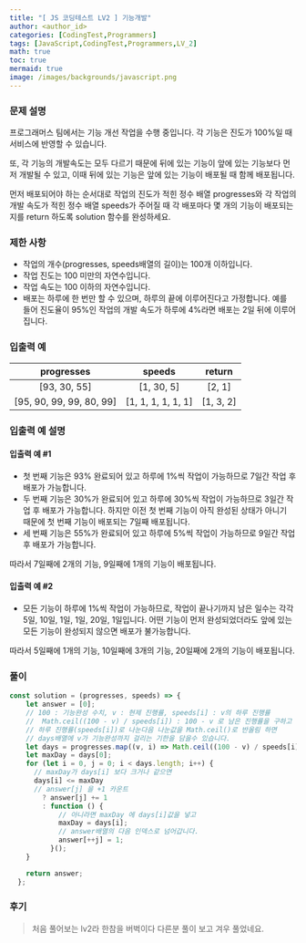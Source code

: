 ```yaml
---
title: "[ JS 코딩테스트 LV2 ] 기능개발"
author: <author_id>
categories: [CodingTest,Programmers]
tags: [JavaScript,CodingTest,Programmers,LV_2]
math: true
toc: true
mermaid: true
image: /images/backgrounds/javascript.png
---
```


### 문제 설명

프로그래머스 팀에서는 기능 개선 작업을 수행 중입니다. 각 기능은 진도가 100%일 때 서비스에 반영할 수 있습니다.

또, 각 기능의 개발속도는 모두 다르기 때문에 뒤에 있는 기능이 앞에 있는 기능보다 먼저 개발될 수 있고, 이때 뒤에 있는 기능은 앞에 있는 기능이 배포될 때 함께 배포됩니다.

먼저 배포되어야 하는 순서대로 작업의 진도가 적힌 정수 배열 progresses와 각 작업의 개발 속도가 적힌 정수 배열 speeds가 주어질 때 각 배포마다 몇 개의 기능이 배포되는지를 return 하도록 solution 함수를 완성하세요.

### 제한 사항
- 작업의 개수(progresses, speeds배열의 길이)는 100개 이하입니다.
- 작업 진도는 100 미만의 자연수입니다.
- 작업 속도는 100 이하의 자연수입니다.
- 배포는 하루에 한 번만 할 수 있으며, 하루의 끝에 이루어진다고 가정합니다. 예를 들어 진도율이 95%인 작업의 개발 속도가 하루에 4%라면 배포는 2일 뒤에 이루어집니다.

### 입출력 예

|progresses|speeds|return|
|:---:|:---:|:---:|
|[93, 30, 55]|[1, 30, 5]|[2, 1]|
|[95, 90, 99, 99, 80, 99]|[1, 1, 1, 1, 1, 1]|[1, 3, 2]|

### 입출력 예 설명
#### 입출력 예 #1
- 첫 번째 기능은 93% 완료되어 있고 하루에 1%씩 작업이 가능하므로 7일간 작업 후 배포가 가능합니다.
- 두 번째 기능은 30%가 완료되어 있고 하루에 30%씩 작업이 가능하므로 3일간 작업 후 배포가 가능합니다. 하지만 이전 첫 번째 기능이 아직 완성된 상태가 아니기 때문에 첫 번째 기능이 배포되는 7일째 배포됩니다.
- 세 번째 기능은 55%가 완료되어 있고 하루에 5%씩 작업이 가능하므로 9일간 작업 후 배포가 가능합니다.

따라서 7일째에 2개의 기능, 9일째에 1개의 기능이 배포됩니다.

#### 입출력 예 #2
- 모든 기능이 하루에 1%씩 작업이 가능하므로, 작업이 끝나기까지 남은 일수는 각각 5일, 10일, 1일, 1일, 20일, 1일입니다. 어떤 기능이 먼저 완성되었더라도 앞에 있는 모든 기능이 완성되지 않으면 배포가 불가능합니다.

따라서 5일째에 1개의 기능, 10일째에 3개의 기능, 20일째에 2개의 기능이 배포됩니다.


### 풀이
```javascript
const solution = (progresses, speeds) => {
    let answer = [0];
  	// 100 : 기능완성 수치, v : 현제 진행률, speeds[i] : v의 하루 진행률
  	//	Math.ceil((100 - v) / speeds[i]) : 100 - v 로 남은 진행률을 구하고
  	// 하루 진행률(speeds[i])로 나눈다음 나눈값을 Math.ceil()로 반올림 하면
  	// days배열에 v가 기능완성까지 걸리는 기한을 담을수 있습니다.
    let days = progresses.map((v, i) => Math.ceil((100 - v) / speeds[i]));
    let maxDay = days[0];
    for (let i = 0, j = 0; i < days.length; i++) {
      // maxDay가 days[i] 보다 크거나 같으면
      days[i] <= maxDay
      // answer[j] 을 +1 카운트
        ? answer[j] += 1
        : function () {
      		// 아니라면 maxDay 에 days[i]값을 넣고
            maxDay = days[i];
        	// answer배열의 다음 인덱스로 넘어갑니다.
            answer[++j] = 1;
          }();
    }

    return answer;
  };
```
### 후기
> 처음 풀어보는 lv2라 한참을 버벅이다 다른분 풀이 보고 겨우 풀었네요.
